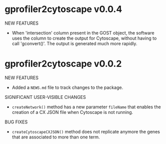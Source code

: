 # gprofiler2cytoscape v0.0.4

NEW FEATURES

* When 'intersection' column present in the GOST object, the software uses the column to create the output for Cytoscape, without having to call 'gconvert()'. The output is generated much more rapidly.



# gprofiler2cytoscape v0.0.2

NEW FEATURES

* Added a `NEWS.md` file to track changes to the package.

SIGNIFICANT USER-VISIBLE CHANGES

* `createNetwork()` method has a new parameter `fileName` that enables the creation of a CX JSON file when Cytoscape is not running.

BUG FIXES

* `createCytoscapeCXJSON()` method does not replicate anymore the genes that are associated to more than one term.